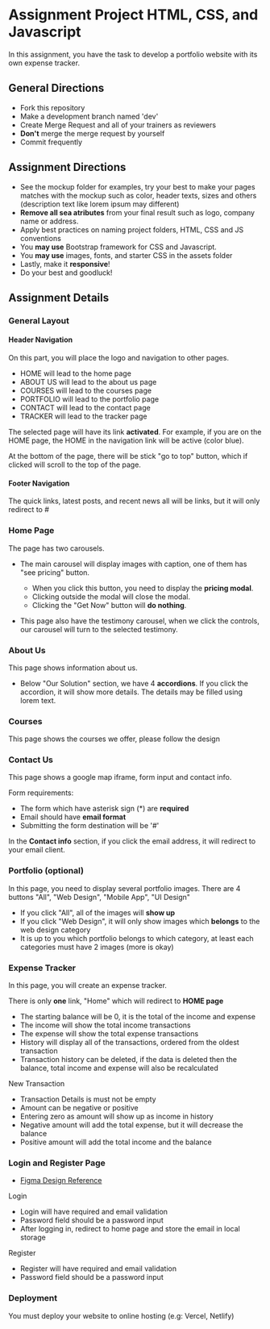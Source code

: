 # Assignment Project HTML, CSS, and Javascript

In this assignment, you have the task to develop a portfolio website with its own expense tracker.

## General Directions

- Fork this repository
- Make a development branch named 'dev'
- Create Merge Request and all of your trainers as reviewers
- **Don't** merge the merge request by yourself
- Commit frequently

## Assignment Directions

- See the mockup folder for examples, try your best to make your pages matches with the mockup such as color, header texts, sizes and others (description text like lorem ipsum may different)
- **Remove all sea atributes** from your final result such as logo, company name or address.
- Apply best practices on naming project folders, HTML, CSS and JS conventions
- You **may use** Bootstrap framework for CSS and Javascript.
- You **may use** images, fonts, and starter CSS in the assets folder
- Lastly, make it **responsive**!
- Do your best and goodluck!

## Assignment Details

### General Layout

#### Header Navigation

On this part, you will place the logo and navigation to other pages.

- HOME will lead to the home page
- ABOUT US will lead to the about us page
- COURSES will lead to the courses page
- PORTFOLIO will lead to the portfolio page
- CONTACT will lead to the contact page
- TRACKER will lead to the tracker page

The selected page will have its link **activated**. For example, if you are on the HOME page, the HOME in the navigation link will be active (color blue).

At the bottom of the page, there will be stick "go to top" button, which if clicked will scroll to the top of the page.

#### Footer Navigation

The quick links, latest posts, and recent news all will be links, but it will only redirect to #

### Home Page

The page has two carousels.

- The main carousel will display images with caption, one of them has "see pricing" button.

  - When you click this button, you need to display the **pricing modal**.
  - Clicking outside the modal will close the modal.
  - Clicking the "Get Now" button will **do nothing**.

- This page also have the testimony carousel, when we click the controls, our carousel will turn to the selected testimony.

### About Us

This page shows information about us.

- Below "Our Solution" section, we have 4 **accordions**. If you click the accordion, it will show more details. The details may be filled using lorem text.

### Courses

This page shows the courses we offer, please follow the design

### Contact Us

This page shows a google map iframe, form input and contact info.

Form requirements:

- The form which have asterisk sign (\*) are **required**
- Email should have **email format**
- Submitting the form destination will be '#'

In the **Contact info** section, if you click the email address, it will redirect to your email client.

### Portfolio (optional)

In this page, you need to display several portfolio images. There are 4 buttons "All", "Web Design", "Mobile App", "UI Design"

- If you click "All", all of the images will **show up**
- If you click "Web Design", it will only show images which **belongs** to the web design category
- It is up to you which portfolio belongs to which category, at least each categories must have 2 images (more is okay)

### Expense Tracker

In this page, you will create an expense tracker.

There is only **one** link, "Home" which will redirect to **HOME page**

- The starting balance will be 0, it is the total of the income and expense
- The income will show the total income transactions
- The expense will show the total expense transactions
- History will display all of the transactions, ordered from the oldest transaction
- Transaction history can be deleted, if the data is deleted then the balance, total income and expense will also be recalculated

New Transaction

- Transaction Details is must not be empty
- Amount can be negative or positive
- Entering zero as amount will show up as income in history
- Negative amount will add the total expense, but it will decrease the balance
- Positive amount will add the total income and the balance

### Login and Register Page

- [Figma Design Reference](<https://www.figma.com/file/e1WfmEUCbJ8quMSAqsvEGm/(Draft)-Assignment-Web?type=design&node-id=0-1&mode=design>)

Login

- Login will have required and email validation
- Password field should be a password input
- After logging in, redirect to home page and store the email in local storage

Register

- Register will have required and email validation
- Password field should be a password input

### Deployment

You must deploy your website to online hosting (e.g: Vercel, Netlify)
